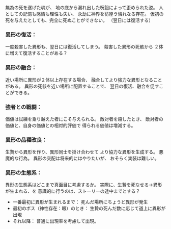無為の死を遂げた魂が、
地の底から漏れ出した呪詛によって歪められた姿。
人としての記憶も感情も理性も失い、
永劫に神界を彷徨う憐れなる存在。
仮初の死を与えたとしても、完全に死ぬことができない。
（翌日には復活する）

### 異形の復活：
一度殺害した異形も、翌日には復活してしまう。
殺害した異形の死骸から
２体に増えて復活することがある？

### 異形の融合：
近い場所に異形が２体以上存在する場合、
融合してより強力な異形となることがある。
異形の死骸を近い場所に配置することで、
翌日の復活、融合を促すことができる。

### 強者との戦闘：
価値は試練を乗り越えた者にこそ与えられる。
敵対者を殺したとき、
敵対者の価値と、自身の価値との相対的評価で
得られる価値は増減する。

### 異形の品種改良：
生贄から異形を作り、異形同士を掛け合わせて
より協力な異形を生成する。
悪魔的な行為。
異形の交配は将来的にはやりたいが、
おそらく実装は難しい。

### 異形の生態系：
異形の生態系はどこまで真面目に考慮するか。
実際に、生贄を死なせる→異形が生まれる、を
意識的に行うのは、ストーリーの途中までとする？

- 一番最初に異形が生まれるまで：
	死んだ場所にちょうど異形が発生
- 最初のボス（神性存在：眼）のとき：
	生贄の死んだ数に応じて道上に異形が出現
- それ以降：
	普通に出現率を考慮して出現。

